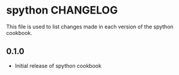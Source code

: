 # spython CHANGELOG

This file is used to list changes made in each version of the spython cookbook.
  
## 0.1.0
- Initial release of spython cookbook
